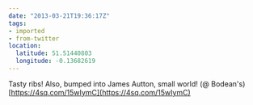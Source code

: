 ```yaml
---
date: "2013-03-21T19:36:17Z"
tags:
- imported
- from-twitter
location:
  latitude: 51.51440803
  longitude: -0.13682619
---
```

Tasty ribs\! Also, bumped into James Autton, small world\! \(@ Bodean's\) [https://4sq.com/15wIymC](https://4sq.com/15wIymC)
